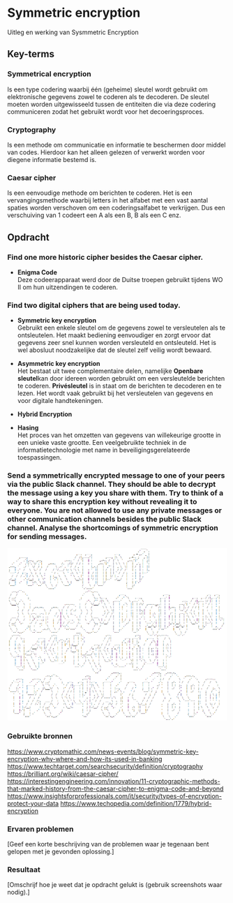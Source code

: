 # Symmetric encryption
Uitleg en werking van Sysmmetric Encryption

## Key-terms

### Symmetrical encryption  
Is een type codering waarbij één (geheime) sleutel wordt gebruikt om elektronische gegevens zowel te coderen als te decoderen. De sleutel moeten worden uitgewisseeld tussen de entiteiten die via deze codering communiceren zodat het gebruikt wordt voor het decoeringsproces.

### Cryptography  
Is een methode om communicatie en informatie te beschermen door middel van codes. Hierdoor kan het alleen gelezen of verwerkt worden voor diegene informatie bestemd is.

### Caesar cipher    
Is een eenvoudige methode om berichten te coderen. Het is een vervangingsmethode waarbij letters in het alfabet met een vast aantal spaties worden verschoven om een coderingsalfabet te verkrijgen. Dus een verschuiving van 1 codeert een A als een B, B als een C enz.

## Opdracht


### Find one more historic cipher besides the Caesar cipher.

* **Enigma Code**  
Deze codeerapparaat werd door de Duitse troepen gebruikt tijdens WO II om hun uitzendingen te coderen.

### Find two digital ciphers that are being used today. 
* **Symmetric key encryption**  
Gebruikt een enkele sleutel om de gegevens zowel te versleutelen als te ontsleutelen. Het maakt bediening eenvoudiger en zorgt ervoor dat gegevens zeer snel kunnen worden versleuteld en ontsleuteld. Het is wel abosluut noodzakelijke dat de sleutel zelf veilig wordt bewaard.

* **Asymmetric key encryption**  
Het bestaat uit twee complementaire delen, namelijke **Openbare sleutel**kan door idereen worden gebruikt om een versleutelde berichten te coderen. **Privésleutel** is in staat om de berichten te decoderen en te lezen. Het wordt vaak gebruikt bij het versleutelen van gegevens en voor digitale handtekeningen.

* **Hybrid Encryption**


* **Hasing**  
Het proces van het omzetten van gegevens van willekeurige grootte in een unieke vaste grootte. Een veelgebruikte techniek in de informatietechnologie met name in beveiligingsgerelateerde toespassingen.


### Send a symmetrically encrypted message to one of your peers via the public Slack channel. They should be able to decrypt the message using a key you share with them. Try to think of a way to share this encryption key without revealing it to everyone. You are not allowed to use any private messages or other communication channels besides the public Slack channel. Analyse the shortcomings of symmetric encryption for sending messages.

![resultaat](/00_includes/SEC-04-resultaat.png "resultaat")


### Gebruikte bronnen
https://www.cryptomathic.com/news-events/blog/symmetric-key-encryption-why-where-and-how-its-used-in-banking
https://www.techtarget.com/searchsecurity/definition/cryptography
https://brilliant.org/wiki/caesar-cipher/
https://interestingengineering.com/innovation/11-cryptographic-methods-that-marked-history-from-the-caesar-cipher-to-enigma-code-and-beyond
https://www.insightsforprofessionals.com/it/security/types-of-encryption-protect-your-data
https://www.techopedia.com/definition/1779/hybrid-encryption

### Ervaren problemen
[Geef een korte beschrijving van de problemen waar je tegenaan bent gelopen met je gevonden oplossing.]

### Resultaat
[Omschrijf hoe je weet dat je opdracht gelukt is (gebruik screenshots waar nodig).]

